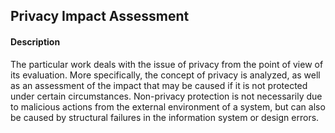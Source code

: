 ## Privacy Impact Assessment 
#### Description
The particular work deals with the issue of privacy from the point of view of its evaluation. More specifically, the concept of privacy is analyzed, as well as an assessment of the impact that may be caused if it is not protected under certain circumstances. Non-privacy protection is not necessarily due to malicious actions from the external environment of a system, but can also be caused by structural failures in the information system or design errors.
